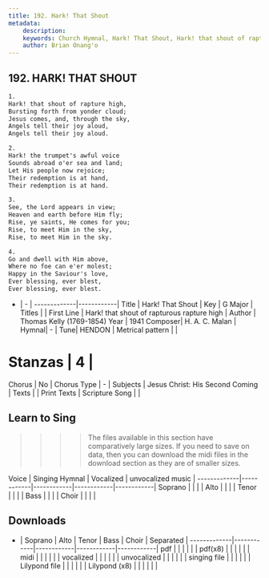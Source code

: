 ```yaml
---
title: 192. Hark! That Shout
metadata:
    description: 
    keywords: Church Hymnal, Hark! That Shout, Hark! that shout of rapturous rapture high, 
    author: Brian Onang'o
---
```



## 192. HARK! THAT SHOUT

```txt
1.
Hark! that shout of rapture high, 
Bursting forth from yonder cloud; 
Jesus comes, and, through the sky, 
Angels tell their joy aloud, 
Angels tell their joy aloud. 

2.
Hark! the trumpet's awful voice 
Sounds abroad o'er sea and land; 
Let His people now rejoice; 
Their redemption is at hand, 
Their redemption is at hand. 

3.
See, the Lord appears in view; 
Heaven and earth before Him fly; 
Rise, ye saints, He comes for you; 
Rise, to meet Him in the sky, 
Rise, to meet Him in the sky. 

4.
Go and dwell with Him above, 
Where no foe can e'er molest; 
Happy in the Saviour's love, 
Ever blessing, ever blest, 
Ever blessing, ever blest.

```

- |   -  |
-------------|------------|
Title | Hark! That Shout |
Key | G Major |
Titles |  |
First Line | Hark! that shout of rapturous rapture high |
Author | Thomas Kelly (1769-1854)
Year | 1941
Composer| H. A. C. Malan |
Hymnal|  - |
Tune| HENDON |
Metrical pattern | |
# Stanzas | 4 |
Chorus | No |
Chorus Type | - |
Subjects | Jesus Christ: His Second Coming |
Texts |  |
Print Texts | 
Scripture Song |  |
  
## Learn to Sing

>>>> The files available in this section have comparatively large sizes. If you need to save on data, then you can download the midi files in the download section as they are of smaller sizes.

Voice |  Singing Hymnal | Vocalized | unvocalized music |
-------------|------------|------------|------------|------------|
Soprano | | | |
Alto | | | |
Tenor | | | |
Bass | | | |
Choir | | | |

## Downloads

- |  Soprano | Alto | Tenor | Bass | Choir | Separated |
-------------|------------|------------|------------|------------|
pdf | | | | | |
pdf(x8) | | | | | |
midi | | | | | |
vocalized | | | | | |
unvocalized | | | | | |
singing file | | | | | |
Lilypond file | | | | | |
Lilypond (x8) | | | | | |
  